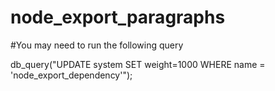 # node_export_paragraphs

#You may need to run the following query 

db_query("UPDATE system SET weight=1000 WHERE name = 'node_export_dependency'");
